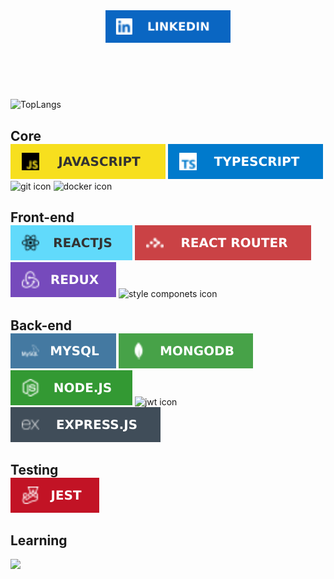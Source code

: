 <header>
    <a href="https://www.linkedin.com/in/marciodanielll">
    <img src="svg/linkedin.svg" alt="linkedin" style=" width: 200px"/>
    </a>
</header>

<main style="">
<br/>

![TopLangs](https://github-readme-stats.vercel.app/api/top-langs/?username=marciodanielll&layout=compact&show_icons=true&theme=dark)

<section style="">
  <h2 style="margin-bottom: 0"> Core </h2>
  <img src="svg/javascript.svg" alt="javascript icon" style=""> 
  <img src="svg/typescript.svg" alt="typescript icon" style="">
  <img src="https://img.shields.io/badge/GIT-E44C30?style=for-the-badge&logo=git&logoColor=white" alt="git icon" style="">
  <img src="https://img.shields.io/badge/Docker-2CA5E0?style=for-the-badge&logo=docker&logoColor=white" alt="docker icon" style="">
</section>

<section>
<h2 style="margin-bottom: 0">Front-end</h2>
<div>
  <img src="svg/reactjs.svg" alt="react icon" style="">
  <img src="svg/reactrouter.svg" alt="react router icon" style="">
  <img src="svg/redux.svg" alt="redux icon" style="">
  <img src="https://img.shields.io/badge/styled--components-DB7093?style=for-the-badge&logo=styled-components&logoColor=white" alt="style componets icon" style="">
</div>
</section>

<section>
<h2 style="margin-bottom: 0">Back-end</h2>
<div>
  <img src="svg/mysql.svg" alt="mysql icon" style="">
  <img src="svg/mongodb.svg" alt="mongodb icon " style="">
  <img src="svg/nodejs.svg" alt="node icon" style="">
  <img src="https://img.shields.io/badge/JWT-000000?style=for-the-badge&logo=JSON%20web%20tokens&logoColor=white" alt="jwt icon" style="">
  <img src="svg/expressjs.svg" alt="express icon" style="">
</div>
</section>

<section>
  <h2 style="margin-bottom: 0">Testing</h2>
  <img src="svg/jest.svg" alt="jest icon" style="">
</section>

<section>
  <h2 style="margin-bottom: 0" >Learning</h2>
</section>

</main>

<footer>
  <br/>
  <img src="https://komarev.com/ghpvc/?username=marciodanielll" />
</footer>
